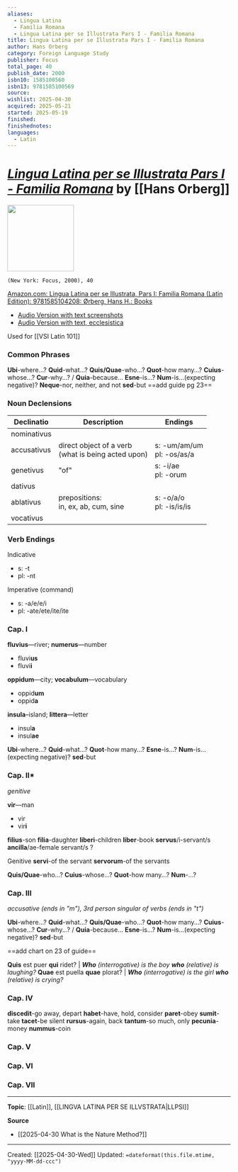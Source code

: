 ```yaml
---
aliases:
  - Lingua Latina
  - Familia Romana
  - Lingua Latina per se Illustrata Pars I - Familia Romana
title: Lingua Latina per se Illustrata Pars I - Familia Romana
author: Hans Orberg
category: Foreign Language Study
publisher: Focus
total_page: 40
publish_date: 2000
isbn10: 1585100560
isbn13: 9781585100569
source: 
wishlist: 2025-04-30
acquired: 2025-05-21
started: 2025-05-19
finished: 
finishednotes:
languages: 
  - Latin
---
```

# *[Lingua Latina per se Illustrata Pars I - Familia Romana](https://hackettpublishing.com/lingua-latina-per-se-illustrata-series/lingua-latina-pars-i-familia-romana-full-color-edition)* by [[Hans Orberg]]

<img src="http://books.google.com/books/content?id=gB-DPQAACAAJ&printsec=frontcover&img=1&zoom=1&source=gbs_api" width=150>

`(New York: Focus, 2000), 40`

[Amazon.com: Lingua Latina per se Illustrata, Pars I: Familia Romana (Latin Edition): 9781585104208: Ørberg, Hans H.: Books](https://www.amazon.com/Lingua-Latina-Illustrata-Pars-Familia/dp/1585104205)

- [Audio Version with text screenshots](https://youtu.be/YtPd2ALW5b4)
- [Audio Version with text, ecclesistica](https://www.youtube.com/watch?v=HpUxN01Ew_4&list=PLeAdgLsSLlqoJ8Ji6zvfrwCSQgKSGSOOP)

Used for [[VSI Latin 101]]

### Common Phrases
**Ubi**-where...?
**Quid**-what...?
**Quis/Quae**-who...?
**Quot**-how many...?
**Cuius**-whose...?
**Cur**-why...? / **Quia**-because...
**Esne**-is...?
**Num**-is...(expecting negative)?
**Neque**-nor, neither, and not
**sed**-but
==add guide pg 23==

### Noun Declensions
| Declinatio  | Description                                           | Endings                 |
| ----------- | ----------------------------------------------------- | ----------------------- |
| nominativus |                                                       |                         |
| accusativus | direct object of a verb<br>(what is being acted upon) | s: -um/am/um<br>pl: -os/as/a |
| genetivus   | "of"                                                  | s: -i/ae<br>pl: -orum   |
| dativus     |                                                       |                         |
| ablativus   | prepositions:<br>in, ex, ab, cum, sine                | s: -o/a/o<br>pl: -is/is/is   |
| vocativus   |                                                       |                         |

### Verb Endings 
Indicative 
- s: -t
- pl: -nt

Imperative (command)
- s: -a/e/e/i
- pl: -ate/ete/ite/ite

### Cap. I
**fluvius**—river; **numerus**—number
- fluvi**us**
- fluvi**i**

**oppidum**—city; **vocabulum**—vocabulary
- oppid**um**
- oppid**a**

**insula**–island; **littera**—letter
- insul**a**
- insul**ae**

**Ubi**-where...?
**Quid**-what...?
**Quot**-how many...?
**Esne**-is...?
**Num**-is...(expecting negative)?
**sed**-but
### Cap. II*
*genitive*

**vir**—man
- vir
- vir**i**

**filius**-son
**filia**-daughter
**liberi**-children
**liber**-book
**servus**/i-servant/s
**ancilla**/ae-female servant/s ?


Genitive 
**servi**-of the servant 
**servorum**-of the servants


**Quis/Quae**-who...?
**Cuius**-whose...?
**Quot**-how many...?
**Num**-...?


### Cap. III
*accusative (ends in "m"), 3rd person singular of verbs (ends in "t")*

**Ubi**-where...?
**Quid**-what...?
**Quis/Quae**-who...?
**Quot**-how many...?
**Cuius**-whose...?
**Cur**-why...? / **Quia**-because...
**Esne**-is...?
**Num**-is...(expecting negative)?
**sed**-but

==add chart on 23 of guide==

**Quis** est puer **qui** ridet? | _**Who** (interrogative) is the boy **who** (relative) is laughing?_
**Quae** est puella **quae** plorat? | _**Who** (interrogative) is the girl **who** (relative) is crying?_



### Cap. IV

**discedit**-go away, depart
**habet**-have, hold, consider
**paret**-obey
**sumit**-take
**tacet**-be silent
**rursus**-again, back
**tantum**-so much, only
**pecunia**-money
**nummus**-coin

### Cap. V


### Cap. VI

### Cap. VII



--- 
**Topic**: [[Latin]], [[LINGVA LATINA PER SE ILLVSTRATA|LLPSI]]

**Source**
- [[2025-04-30 What is the Nature Method?]]
 ---
Created: [[2025-04-30-Wed]]
Updated: `=dateformat(this.file.mtime, "yyyy-MM-dd-ccc")`